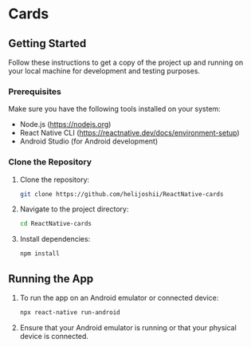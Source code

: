 # Cards

## Getting Started

Follow these instructions to get a copy of the project up and running on your local machine for development and testing purposes.

### Prerequisites

Make sure you have the following tools installed on your system:

- Node.js (https://nodejs.org)
- React Native CLI (https://reactnative.dev/docs/environment-setup)
- Android Studio (for Android development)

### Clone the Repository

1. Clone the repository:
    ```bash
    git clone https://github.com/helijoshii/ReactNative-cards
    ```
2. Navigate to the project directory:
    ```bash
    cd ReactNative-cards
    ```
3. Install dependencies:
    ```bash
    npm install
    ```

## Running the App
1. To run the app on an Android emulator or connected device:
    ```bash
    npx react-native run-android
    ```
2. Ensure that your Android emulator is running or that your physical device is connected.

